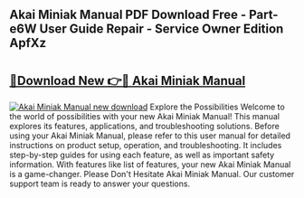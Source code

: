 ## Akai Miniak Manual PDF Download Free - Part-e6W User Guide Repair - Service Owner Edition ApfXz

# <h2><a href="http://cf10220.oget.top/?id=Akai+Miniak+Manual">🔗Download New 👉🔴 Akai Miniak Manual</a></h2>

[![Akai Miniak Manual new download](https://i.imgur.com/5g1atiW.png)](http://cf10220.oget.top/?id=Akai+Miniak+Manual)
Explore the Possibilities Welcome to the world of possibilities with your new Akai Miniak Manual! This manual explores its features, applications, and troubleshooting solutions. Before using your Akai Miniak Manual, please refer to this user manual for detailed instructions on product setup, operation, and troubleshooting. It includes step-by-step guides for using each feature, as well as important safety information. With features like list of features, your new Akai Miniak Manual is a game-changer. Please Don't Hesitate Akai Miniak Manual. Our customer support team is ready to answer your questions.
